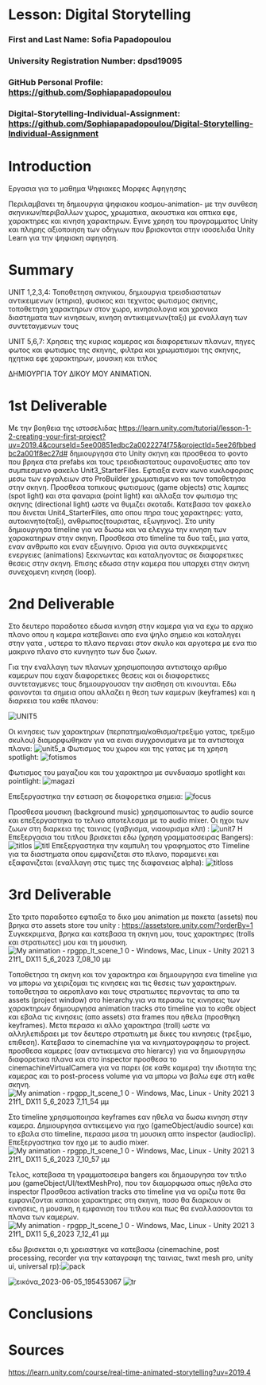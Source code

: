 # Lesson: Digital Storytelling

### First and Last Name: Sofia Papadopoulou
### University Registration Number: dpsd19095
### GitHub Personal Profile: https://github.com/Sophiapapadopoulou
### Digital-Storytelling-Individual-Assignment: https://github.com/Sophiapapadopoulou/Digital-Storytelling-Individual-Assignment

# Introduction
Εργασια για το μαθημα Ψηφιακες Μορφες Αφηγησης

Περιλαμβανει τη δημιουργια ψηφιακου κοσμου-animation- με την συνθεση σκηνικων/περιβαλλων χωρος, χρωματικα, ακουστικα και οπτικα εφε, χαρακτηρες και κινηση χαρακτηρων. Εγινε χρηση του προγραμματος Unity και πληρης αξιοποιηση των οδηγιων που βρισκονται στην ισοσελιδα Unity Learn για την ψηφιακη αφηγηση.


# Summary
UNIT 1,2,3,4: Τοποθετηση σκηνικου, δημιουργια τρεισδιαστατων αντικειμενων (κτηρια), φυσικος και τεχνιτος φωτισμος σκηνης, τοποθετηση χαρακτηρων στον χωρο, κινησιολογια και χρονικα διαστηματα των κινησεων, κινηση αντικειμενων(ταξι) με εναλλαγη των συντεταγμενων τους

UNIT 5,6,7: Χρησεις της κυριας καμερας και διαφορετικων πλανων, πηγες φωτος και φωτισμος της σκηνης, φιλτρα και χρωματισμοι της σκηνης, ηχητικα εφε χαρακτηρων, μουσικη και τιτλος

ΔΗΜΙΟΥΡΓΙΑ ΤΟΥ ΔΙΚΟΥ ΜΟΥ ANIMATION.

# 1st Deliverable
Με την βοηθεια της ιστοσελιδας https://learn.unity.com/tutorial/lesson-1-2-creating-your-first-project?uv=2019.4&courseId=5ee00851edbc2a0022274f75&projectId=5ee26fbbedbc2a001f8ec27d# δημιουργησα στο Unity σκηνη και προσθεσα το φοντο που βρηκα στα prefabs και τους τρεισδιαστατους ουρανοξυστες απο τον συμπιεσμενο φακελο Unit3_StarterFiles. Εφτιαξα εναν κωνο κυκλοφοριας μεσω των εργαλειων στο ProBuilder χρωματισμενο και τον τοποθετησα στην σκηνη. Προσθεσα τοπικους φωτισμους (game objects) στις λαμπες (spot light) και στα φαναρια (point light) και αλλαξα τον φωτισμο της σκηνης (directional light) ωστε να θυμιζει σκοταδι. 
Κατεβασα τον φακελο που δινεται Unit4_StarterFiles, απο οπου πηρα τους χαρακτηρες: γατα, αυτοκινητο(ταξι), ανθρωπος(τουριστας, εξωγηινος). Στο unity δημιουργησα timeline για να δωσω και να ελεγχω την κινηση των χαρακατηρων στην σκηνη. Προσθεσα στο timeline τα δυο ταξι, μια γατα, εναν ανθρωπο και εναν εξωγηινο. Ορισα για αυτα συγκεκριμενες ενεργειες (animations) ξεκινωντας και καταληγοντας σε διαφορετικες θεσεις στην σκηνη. Επισης εδωσα στην καμερα που υπαρχει στην σκηνη συνεχομενη κινηση (loop).



# 2nd Deliverable
Στο δευτερο παραδοτεο εδωσα κινηση στην καμερα για να εχω το αρχικο πλανο οπου η καμερα κατεβαινει απο ενα ψηλο σημειο και καταληγει στην γατα , υστερα το πλανο περναει στον σκυλο και αργοτερα με ενα πιο μακρινο πλανο στο κυνηγητο των δυο ζωων.

Για την εναλλαγη των πλανων χρησιμοποιησα αντιστοιχο αριθμο καμερων που ειχαν διαφορετικες θεσεις και οι διαφορετικες συντεταγμενες τους δημιουργουσαν την αισθηση οτι κινουνται. Εδω φαινονται τα σημεια οπου αλλαζει η θεση των καμερων (keyframes) και η διαρκεια του καθε πλανου:

![UNIT5](https://user-images.githubusercontent.com/101890627/236889129-e91124cc-cd48-45df-a15f-675e980fbf96.png)

Οι κινησεις των χαρακτηρων (περπατημα/καθισμα/τρεξιμο γατας, τρεξιμο σκυλου) διαμορφωθηκαν για να ειναι συγχρονισμενα με τα αντιστοιχα πλανα: 
![unit5_a](https://user-images.githubusercontent.com/101890627/236890757-e8e44bf0-45cc-44d1-bbcf-11fe5e584561.png)
Φωτισμος του χωρου και της γατας με τη χρηση spotlight:
![fotismos](https://user-images.githubusercontent.com/101890627/236894809-8edc0178-9992-4590-a7de-70d34b9cf3db.png)

Φωτισμος του μαγαζιου και του χαρακτηρα με συνδυασμο spotlight και pointlight:
![magazi](https://user-images.githubusercontent.com/101890627/236894249-86e3a07f-8d3e-4bda-8f98-78407c33be67.png)

Επεξεργαστηκα την εστιαση σε διαφορετικα σημεια: 
![focus](https://user-images.githubusercontent.com/101890627/236895385-0f183e05-76d3-422b-98b1-738834c2eca1.png)

Προσθεσα μουσικη (background music) χρησιμοποιωντας το audio source και επεξεργαστηκα το τελικο αποτελεσμα με το audio mixer. Οι ηχοι των ζωων στη διαρκεια της ταινιας (γαβγισμα, νιαουρισμα κλπ) :
![unit7](https://user-images.githubusercontent.com/101890627/236897809-1fbd06c9-0165-4cc0-9a16-801dad076d53.png)
H Επεξεργασια του τιτλου βρισκεται εδω (χρηση γραμματοσειρας Bangers):
![titlos](https://user-images.githubusercontent.com/101890627/236898015-0ff3de8c-f019-402c-bec9-28d7029ac783.png)
![titl](https://user-images.githubusercontent.com/101890627/236898298-fdd35387-1aa0-4037-b32e-492e06ab6be1.png)
Επεξεργαστηκα την καμπυλη του γραφηματος στο Timeline για τα διαστηματα οπου εμφανιζεται στο πλανο, παραμενει και εξαφανιζεται (εναλλαγη στις τιμες της διαφανειας alpha):
![titloss](https://user-images.githubusercontent.com/101890627/236899126-c4843248-f342-46a8-92cf-ba07e096cb0d.png)

# 3rd Deliverable 
Στο τριτο παραδοτεο εφτιαξα το δικο μου animation με πακετα (assets) που βρηκα στο assets store του unity : https://assetstore.unity.com/?orderBy=1
Συγκεκριμενα, βρηκα και κατεβασα τη σκηνη μου, τους χαρακτηρες (trolls και στρατιωτες) μου και τη μουσικη. 
![My animation - rpgpp_lt_scene_1 0 - Windows, Mac, Linux - Unity 2021 3 21f1_ _DX11_ 5_6_2023 7_08_10 μμ](https://github.com/Sophiapapadopoulou/Digital-Storytelling-Individual-Assignment/assets/101890627/a5ad9204-5a36-49f9-a35b-e64f55a9f2ae)

Τοποθετησα τη σκηνη και τον χαρακτηρα και δημιουργησα ενα timeline για να μπορω να χειριζομαι τις κινησεις και τις θεσεις των χαρακτηρων. τοποθετησα το αεροπλανο και τους στρατιωτες περνοντας τα απο τα assets (project window) στο hierarchy.για να περασω τις κινησεις των χαρακτηρων δημιουργησα animation tracks στο timeline για το καθε object και εβαλα τις κινησεις (απο assets) στα frames που ηθελα (προσθηκη keyframes). Μετα περασα κι αλλο χαρακτηρα (troll) ωστε να αλληλεπιδραει με τον δευτερο στρατιωτη με δικες του κινησεις (τρεξιμο, επιθεση). Κατεβασα το cinemachine για να κινηματογραφησω το project. προσθεσα καμερες (σαν αντικειμενα στο hierarcy) για να δημιουργησω διαφορετικα πλανα και στο inspector προσθεσα το cinemachineVirtualCamera για να παρει (σε καθε καμερα) την ιδιοτητα της καμερας και το post-process volume για να μπορω να βαλω εφε στη καθε σκηνη.  
![My animation - rpgpp_lt_scene_1 0 - Windows, Mac, Linux - Unity 2021 3 21f1_ _DX11_ 5_6_2023 7_11_54 μμ](https://github.com/Sophiapapadopoulou/Digital-Storytelling-Individual-Assignment/assets/101890627/e0dc1e76-58a9-40fa-ad12-dd408339fd58)

Στο timeline  χρησιμοποιησα keyframes εαν ηθελα να δωσω κινηση στην καμερα. Δημιουργησα αντικειμενο για ηχο (gameObject/audio source) και το εβαλα στο timeline, περασα μεσα τη μουσικη απτο inspector (audioclip). Επεξεργαστηκα τον ηχο με το audio mixer. 
![My animation - rpgpp_lt_scene_1 0 - Windows, Mac, Linux - Unity 2021 3 21f1_ _DX11_ 5_6_2023 7_10_57 μμ](https://github.com/Sophiapapadopoulou/Digital-Storytelling-Individual-Assignment/assets/101890627/304e596c-abc1-4731-9682-6164a672702f)

Τελος, κατεβασα τη γραμματοσειρα bangers και δημιουργησα τον τιτλο μου (gameObject/UI/textMeshPro), που τον διαμορφωσα οπως ηθελα στο inspector
Προσθεσα activation tracks στο timeline για να οριζω ποτε θα εμφανιζονται καποιοι χαρακτηρες στη σκηνη, ποσο θα διαρκουν οι κινησεις, η μουσικη, η εμφανιση του τιτλου και πως θα εναλλασσονται τα πλανα των καμερων.
![My animation - rpgpp_lt_scene_1 0 - Windows, Mac, Linux - Unity 2021 3 21f1_ _DX11_ 5_6_2023 7_12_41 μμ](https://github.com/Sophiapapadopoulou/Digital-Storytelling-Individual-Assignment/assets/101890627/06a74534-35d4-41d6-af67-6eeb09da28c3)

εδω βρισκεται ο,τι χρειαστηκε να κατεβασω (cinemachine, post processing, recorder για την καταγραφη της ταινιας, twxt mesh pro, unity ui, universal rp):![pack](https://github.com/Sophiapapadopoulou/Digital-Storytelling-Individual-Assignment/assets/101890627/a90338b7-a875-4397-964e-a81afcf5ea84)


![εικόνα_2023-06-05_195453067](https://github.com/Sophiapapadopoulou/Digital-Storytelling-Individual-Assignment/assets/101890627/e821940c-9b7f-4975-a017-7820d30260e8)
![tr](https://github.com/Sophiapapadopoulou/Digital-Storytelling-Individual-Assignment/assets/101890627/a9469456-2507-44ae-af75-3d82a3e937e9)


# Conclusions


# Sources
https://learn.unity.com/course/real-time-animated-storytelling?uv=2019.4
